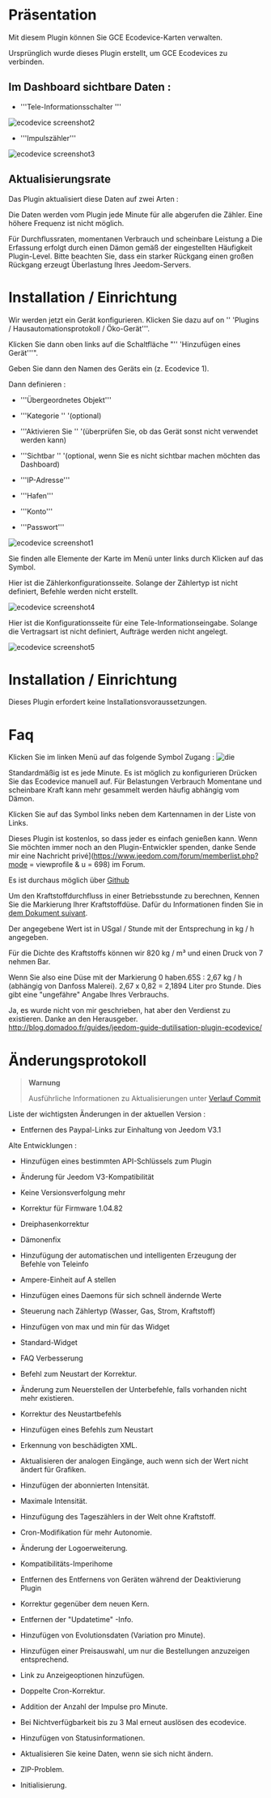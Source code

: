 Präsentation 
============

Mit diesem Plugin können Sie GCE Ecodevice-Karten verwalten.

Ursprünglich wurde dieses Plugin erstellt, um GCE Ecodevices zu verbinden.

Im Dashboard sichtbare Daten : 
-----------------------------------

-   '''Tele-Informationsschalter '''

![ecodevice screenshot2](../images/ecodevice_screenshot2.jpg)

-   '''Impulszähler'''

![ecodevice screenshot3](../images/ecodevice_screenshot3.jpg)

Aktualisierungsrate 
-----------------------------

Das Plugin aktualisiert diese Daten auf zwei Arten :

Die Daten werden vom Plugin jede Minute für alle abgerufen
die Zähler. Eine höhere Frequenz ist nicht möglich.

Für Durchflussraten, momentanen Verbrauch und scheinbare Leistung a
Die Erfassung erfolgt durch einen Dämon gemäß der eingestellten Häufigkeit
Plugin-Level. Bitte beachten Sie, dass ein starker Rückgang einen großen Rückgang erzeugt
Überlastung Ihres Jeedom-Servers.

Installation / Einrichtung 
========================

Wir werden jetzt ein Gerät konfigurieren. Klicken Sie dazu auf
on '' 'Plugins / Hausautomationsprotokoll / Öko-Gerät'''.

Klicken Sie dann oben links auf die Schaltfläche "'' 'Hinzufügen eines
Gerät'''".

Geben Sie dann den Namen des Geräts ein (z. Ecodevice 1).

Dann definieren :

-   '''Übergeordnetes Objekt'''

-   '''Kategorie '' '(optional)

-   '''Aktivieren Sie '' '(überprüfen Sie, ob das Gerät sonst nicht verwendet werden kann)

-   '''Sichtbar '' '(optional, wenn Sie es nicht sichtbar machen möchten
    das Dashboard)

-   '''IP-Adresse'''

-   '''Hafen'''

-   '''Konto'''

-   '''Passwort'''

![ecodevice screenshot1](../images/ecodevice_screenshot1.jpg)

Sie finden alle Elemente der Karte im Menü unter
links durch Klicken auf das Symbol.

Hier ist die Zählerkonfigurationsseite. Solange der Zählertyp
ist nicht definiert, Befehle werden nicht erstellt.

![ecodevice screenshot4](../images/ecodevice_screenshot4.jpg)

Hier ist die Konfigurationsseite für eine Tele-Informationseingabe. Solange die
Vertragsart ist nicht definiert, Aufträge werden nicht angelegt.

![ecodevice screenshot5](../images/ecodevice_screenshot5.jpg)

Installation / Einrichtung 
========================

Dieses Plugin erfordert keine Installationsvoraussetzungen.

Faq 
===

Klicken Sie im linken Menü auf das folgende Symbol
Zugang : ![die](../images/acces_sous_indicateur.jpg)

Standardmäßig ist es jede Minute. Es ist möglich zu konfigurieren
Drücken Sie das Ecodevice manuell auf. Für Belastungen Verbrauch
Momentane und scheinbare Kraft kann mehr gesammelt werden
häufig abhängig vom Dämon.

Klicken Sie auf das Symbol links neben dem Kartennamen in der Liste von
Links.

Dieses Plugin ist kostenlos, so dass jeder es einfach genießen kann. Wenn
Sie möchten immer noch an den Plugin-Entwickler spenden, danke
Sende mir eine Nachricht
privé](https://www.jeedom.com/forum/memberlist.php?mode = viewprofile & u = 698)
im Forum.

Es ist durchaus möglich über
[Github](https://Github.com/guenneguezt/plugin-ecodevice)

Um den Kraftstoffdurchfluss in einer Betriebsstunde zu berechnen,
Kennen Sie die Markierung Ihrer Kraftstoffdüse. Dafür du
Informationen finden Sie in [dem Dokument
suivant](http://fr.cd.danfoss.com/PCMPDF/DKBDPD060A204.pdf).

Der angegebene Wert ist in USgal / Stunde mit der Entsprechung in kg / h angegeben.

Für die Dichte des Kraftstoffs können wir 820 kg / m³ und einen Druck von 7 nehmen
Bar.

Wenn Sie also eine Düse mit der Markierung 0 haben.65S : 2,67 kg / h (abhängig von
Danfoss Malerei). 2,67 x 0,82 = 2,1894 Liter pro Stunde. Dies gibt eine
"ungefähre" Angabe Ihres Verbrauchs.

Ja, es wurde nicht von mir geschrieben, hat aber den Verdienst zu existieren.
Danke an den Herausgeber.
<http://blog.domadoo.fr/guides/jeedom-guide-dutilisation-plugin-ecodevice/>

Änderungsprotokoll 
=========

> **Warnung**
>
> Ausführliche Informationen zu Aktualisierungen unter [Verlauf
> Commit](https://Github.com/guenneguezt/plugin-ecodevice/commits/master)

Liste der wichtigsten Änderungen in der aktuellen Version :

-   Entfernen des Paypal-Links zur Einhaltung von Jeedom V3.1

Alte Entwicklungen :

-   Hinzufügen eines bestimmten API-Schlüssels zum Plugin

-   Änderung für Jeedom V3-Kompatibilität

-   Keine Versionsverfolgung mehr

-   Korrektur für Firmware 1.04.82

-   Dreiphasenkorrektur

-   Dämonenfix

-   Hinzufügung der automatischen und intelligenten Erzeugung der Befehle von
    Teleinfo

-   Ampere-Einheit auf A stellen

-   Hinzufügen eines Daemons für sich schnell ändernde Werte

-   Steuerung nach Zählertyp (Wasser, Gas, Strom, Kraftstoff)

-   Hinzufügen von max und min für das Widget

-   Standard-Widget

-   FAQ Verbesserung

-   Befehl zum Neustart der Korrektur.

-   Änderung zum Neuerstellen der Unterbefehle, falls vorhanden
    nicht mehr existieren.

-   Korrektur des Neustartbefehls

-   Hinzufügen eines Befehls zum Neustart

-   Erkennung von beschädigten XML.

-   Aktualisieren der analogen Eingänge, auch wenn sich der Wert nicht ändert
    für Grafiken.

-   Hinzufügen der abonnierten Intensität.

-   Maximale Intensität.

-   Hinzufügung des Tageszählers in der Welt ohne Kraftstoff.

-   Cron-Modifikation für mehr Autonomie.

-   Änderung der Logoerweiterung.

-   Kompatibilitäts-Imperihome

-   Entfernen des Entfernens von Geräten während der Deaktivierung
    Plugin

-   Korrektur gegenüber dem neuen Kern.

-   Entfernen der "Updatetime" -Info.

-   Hinzufügen von Evolutionsdaten (Variation pro Minute).

-   Hinzufügen einer Preisauswahl, um nur die Bestellungen anzuzeigen
    entsprechend.

-   Link zu Anzeigeoptionen hinzufügen.

-   Doppelte Cron-Korrektur.

-   Addition der Anzahl der Impulse pro Minute.

-   Bei Nichtverfügbarkeit bis zu 3 Mal erneut auslösen
    des ecodevice.

-   Hinzufügen von Statusinformationen.

-   Aktualisieren Sie keine Daten, wenn sie sich nicht ändern.

-   ZIP-Problem.

-   Initialisierung.


